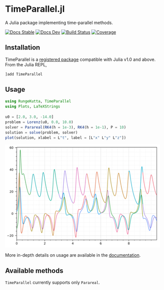 # TimeParallel.jl

A Julia package implementing time-parallel methods.

[![Docs Stable](https://img.shields.io/badge/docs-stable-blue.svg)](https://giancarloantonucci.github.io/TimeParallel.jl/stable) [![Docs Dev](https://img.shields.io/badge/docs-dev-blue.svg)](https://giancarloantonucci.github.io/TimeParallel.jl/dev) [![Build Status](https://img.shields.io/github/workflow/status/giancarloantonucci/TimeParallel.jl/CI)](https://github.com/giancarloantonucci/TimeParallel.jl/actions) [![Coverage](https://img.shields.io/codecov/c/github/giancarloantonucci/TimeParallel.jl?label=coverage)](https://codecov.io/gh/giancarloantonucci/TimeParallel.jl)

## Installation

TimeParallel is a [registered package](https://juliahub.com/ui/Search?q=TimeParallel&type=packages) compatible with Julia v1.0 and above. From the Julia REPL,

```julia
]add TimeParallel
```

## Usage

```julia
using RungeKutta, TimeParallel
using Plots, LaTeXStrings

u0 = [2.0, 3.0, -14.0]
problem = Lorenz(u0, 0.0, 10.0)
solver = Parareal(RK4(h = 1e-3), RK4(h = 1e-1), P = 10)
solution = solve(problem, solver)
plot(solution, xlabel = L"t", label = [L"x" L"y" L"z"])
```

![svg](imgs/lorenz.svg)

More in-depth details on usage are available in the [documentation](https://giancarloantonucci.github.io/TimeParallel.jl/dev).

## Available methods

`TimeParallel` currently supports only `Parareal`.
